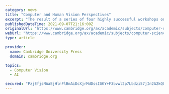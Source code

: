 ```yaml
---
category: news
title: "Computer and Human Vision Perspectives"
excerpt: "The result of a series of four highly successful workshops on the topic, the book gathers many of the most distinguished researchers from both computer and human vision to reflect on their experience, identify open problems, and foster a cross-disciplinary ..."
publishedDateTime: 2021-09-07T21:16:00Z
originalUrl: "https://www.cambridge.org/ax/academic/subjects/computer-science/computer-graphics-image-processing-and-robotics/object-categorization-computer-and-human-vision-perspectives?format=HB&isbn=9780521887380"
webUrl: "https://www.cambridge.org/ax/academic/subjects/computer-science/computer-graphics-image-processing-and-robotics/object-categorization-computer-and-human-vision-perspectives?format=HB&isbn=9780521887380"
type: article

provider:
  name: Cambridge University Press
  domain: cambridge.org

topics:
  - Computer Vision
  - AI

secured: "PzjEfjsNAaEjHlnFlBmAiDcXjrMdDssIGKY+F3bvwl2p7Lbdzi57jIn2A2kQ86Frt1timXoqd5dL3w39Dv0o6cjkmBL1N2N2jE1bdcQBduPAyNJoIOexJ9MA2HQkeqh12gCgSNuLcXIkc2sYrU9/MCY75Cfn9dVfam2KYKGImTp3q4bu1/uLOxicuQwR2naSyzDhPQJkXls+EVBENRqSayn4dvpJMz7A2Imef2fJH5iDdrUz4UW6ETdp1U9vnX4GuVxP/SgOZxCegJyfjLEtL7E+Fl5uq3w6N6gUm6/kc0xFZd+F3jXDz+f/FXuk/5dWz3ka61z2ReZrMIRkKaYq4lOxuD9cACqmgI+EZ+G1TyQ=;Cznaiuq/Gfa/v9zQ1RAVLQ=="
---
```


